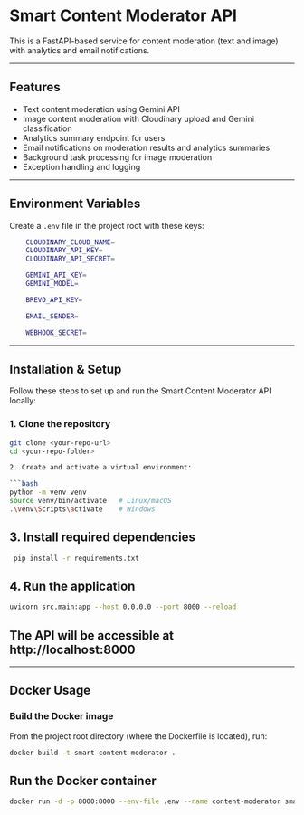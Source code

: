 # Smart Content Moderator API

This is a FastAPI-based service for content moderation (text and image) with analytics and email notifications.

---

## Features

- Text content moderation using Gemini API
- Image content moderation with Cloudinary upload and Gemini classification
- Analytics summary endpoint for users
- Email notifications on moderation results and analytics summaries
- Background task processing for image moderation
- Exception handling and logging

---

## Environment Variables

Create a `.env` file in the project root with these keys:

```bash
    CLOUDINARY_CLOUD_NAME=
    CLOUDINARY_API_KEY=
    CLOUDINARY_API_SECRET=

    GEMINI_API_KEY=
    GEMINI_MODEL=

    BREVO_API_KEY=

    EMAIL_SENDER=

    WEBHOOK_SECRET=

```

---

## Installation & Setup

Follow these steps to set up and run the Smart Content Moderator API locally:

### 1. Clone the repository

```bash
git clone <your-repo-url>
cd <your-repo-folder>

2. Create and activate a virtual environment:

```bash
python -m venv venv
source venv/bin/activate   # Linux/macOS
.\venv\Scripts\activate    # Windows
```

## 3. Install required dependencies

```bash
 pip install -r requirements.txt
```

## 4. Run the application

```bash
uvicorn src.main:app --host 0.0.0.0 --port 8000 --reload
```

##  The API will be accessible at http://localhost:8000

---

## Docker Usage

### Build the Docker image

From the project root directory (where the Dockerfile is located), run:

```bash
docker build -t smart-content-moderator .

```

## Run the Docker container

```bash
docker run -d -p 8000:8000 --env-file .env --name content-moderator smart-content-moderator
```
